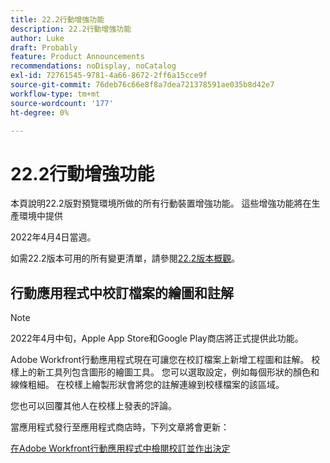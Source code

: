 ```yaml
---
title: 22.2行動增強功能
description: 22.2行動增強功能
author: Luke
draft: Probably
feature: Product Announcements
recommendations: noDisplay, noCatalog
exl-id: 72761545-9781-4a66-8672-2ff6a15cce9f
source-git-commit: 76deb76c66e8f8a7dea721378591ae035b8d42e7
workflow-type: tm+mt
source-wordcount: '177'
ht-degree: 0%

---
```


# 22.2行動增強功能

本頁說明22.2版對預覽環境所做的所有行動裝置增強功能。 這些增強功能將在生產環境中提供

<!--
<MadCap:conditionalText data-mc-conditions="QuicksilverOrClassic.Draft mode">
in January 2022
</MadCap:conditionalText>
-->

2022年4月4日當週。

如需22.2版本可用的所有變更清單，請參閱[22.2版本概觀](../../../product-announcements/product-releases/22.2-release-activity/22-2-release-overview.md)。

## 行動應用程式中校訂檔案的繪圖和註解

>[!NOTE]
>
>2022年4月中旬，Apple App Store和Google Play商店將正式提供此功能。

Adobe Workfront行動應用程式現在可讓您在校訂檔案上新增工程圖和註解。 校樣上的新工具列包含圖形的繪圖工具。 您可以選取設定，例如每個形狀的顏色和線條粗細。 在校樣上繪製形狀會將您的註解連線到校樣檔案的該區域。

您也可以回覆其他人在校樣上發表的評論。

當應用程式發行至應用程式商店時，下列文章將會更新：

[在Adobe Workfront行動應用程式中檢閱校訂並作出決定](../../../workfront-basics/mobile-apps/using-the-workfront-mobile-app/work-with-proofs-in-mobile-app.md)
